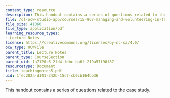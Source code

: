 ```yaml
---
content_type: resource
description: This handout contains a series of questions related to the case study.
file: /ol-ocw-studio-app/courses/15-967-managing-and-volunteering-in-the-non-profit-sector-spring-2005/1fec282ad141342b15c7cb0cb164bb36_teachingnotes5.pdf
file_size: 41060
file_type: application/pdf
learning_resource_types:
- Lecture Notes
license: https://creativecommons.org/licenses/by-nc-sa/4.0/
ocw_type: OCWFile
parent_title: Lecture Notes
parent_type: CourseSection
parent_uid: 1a7120c6-2fd4-fdbc-ba6f-219a57f98f87
resourcetype: Document
title: teachingnotes5.pdf
uid: 1fec282a-d141-342b-15c7-cb0cb164bb36
---
```

This handout contains a series of questions related to the case study.